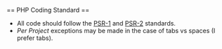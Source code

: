 
== PHP Coding Standard ==

* All code should follow the [PSR-1](http://www.php-fig.org/psr/psr-1/) and [PSR-2](http://www.php-fig.org/psr/psr-2/) standards.
 * _Per Project_ exceptions may be made in the case of tabs vs spaces (I prefer tabs).

